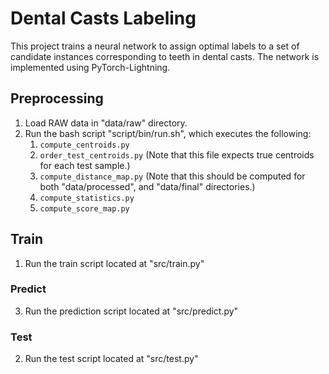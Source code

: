 # Dental Casts Labeling

This project trains a neural network to assign optimal labels to a set of candidate instances corresponding to teeth in
dental casts. The network is implemented using PyTorch-Lightning.

## Preprocessing

1. Load RAW data in "data/raw" directory.
2. Run the bash script "script/bin/run.sh", which executes the following:
    1. `compute_centroids.py`
    2. `order_test_centroids.py` (Note that this file expects true centroids for each test sample.)
    3. `compute_distance_map.py` (Note that this should be computed for both "data/processed", and "data/final"
       directories.)
    4. `compute_statistics.py`
    5. `compute_score_map.py`

## Train

1. Run the train script located at "src/train.py"

### Predict

3. Run the prediction script located at "src/predict.py"

### Test

2. Run the test script located at "src/test.py"
